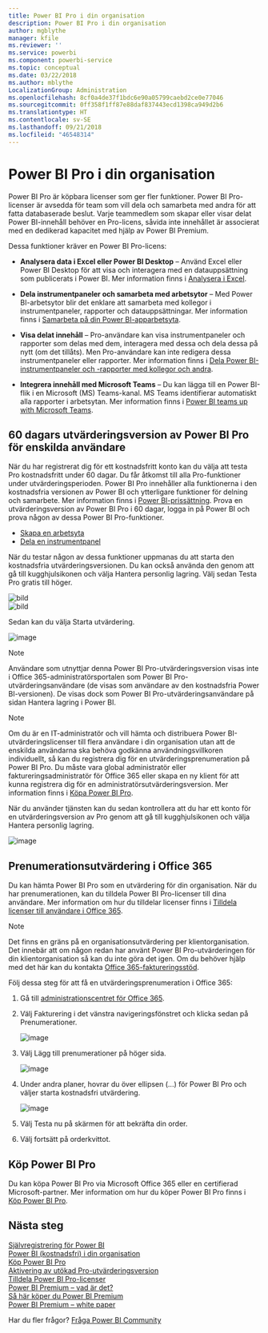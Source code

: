 ```yaml
---
title: Power BI Pro i din organisation
description: Power BI Pro i din organisation
author: mgblythe
manager: kfile
ms.reviewer: ''
ms.service: powerbi
ms.component: powerbi-service
ms.topic: conceptual
ms.date: 03/22/2018
ms.author: mblythe
LocalizationGroup: Administration
ms.openlocfilehash: 8cf0a4de37f1bdc6e90a05799caebd2ce0e77046
ms.sourcegitcommit: 0ff358f1ff87e88daf837443ecd1398ca949d2b6
ms.translationtype: HT
ms.contentlocale: sv-SE
ms.lasthandoff: 09/21/2018
ms.locfileid: "46548314"
---
```

# <a name="power-bi-pro-in-your-organization"></a>Power BI Pro i din organisation

Power BI Pro är köpbara licenser som ger fler funktioner. Power BI Pro-licenser är avsedda för team som vill dela och samarbeta med andra för att fatta databaserade beslut.  Varje teammedlem som skapar eller visar delat Power BI-innehåll behöver en Pro-licens, såvida inte innehållet är associerat med en dedikerad kapacitet med hjälp av Power BI Premium.

Dessa funktioner kräver en Power BI Pro-licens:

* **Analysera data i Excel eller Power BI Desktop** – Använd Excel eller Power BI Desktop för att visa och interagera med en datauppsättning som publicerats i Power BI. Mer information finns i [Analysera i Excel](service-analyze-in-excel.md).

* **Dela instrumentpaneler och samarbeta med arbetsytor** – Med Power BI-arbetsytor blir det enklare att samarbeta med kollegor i instrumentpaneler, rapporter och datauppsättningar. Mer information finns i [Samarbeta på din Power BI-apparbetsyta](service-collaborate-power-bi-workspace.md).

* **Visa delat innehåll** – Pro-användare kan visa instrumentpaneler och rapporter som delas med dem, interagera med dessa och dela dessa på nytt (om det tillåts). Men Pro-användare kan inte redigera dessa instrumentpaneler eller rapporter. Mer information finns i [Dela Power BI-instrumentpaneler och -rapporter med kollegor och andra](service-share-dashboards.md).

* **Integrera innehåll med Microsoft Teams** – Du kan lägga till en Power BI-flik i en Microsoft (MS) Teams-kanal. MS Teams identifierar automatiskt alla rapporter i arbetsytan. Mer information finns i [Power BI teams up with Microsoft Teams](https://powerbi.microsoft.com/en-us/blog/power-bi-teams-up-with-microsoft-teams/). 

## <a name="power-bi-pro-60-day-trial-for-individuals"></a>60 dagars utvärderingsversion av Power BI Pro för enskilda användare

När du har registrerat dig för ett kostnadsfritt konto kan du välja att testa Pro kostnadsfritt under 60 dagar. Du får åtkomst till alla Pro-funktioner under utvärderingsperioden. Power BI Pro innehåller alla funktionerna i den kostnadsfria versionen av Power BI och ytterligare funktioner för delning och samarbete. Mer information finns i [Power BI-prissättning](https://powerbi.microsoft.com/en-us/pricing/). Prova en utvärderingsversion av Power BI Pro i 60 dagar, logga in på Power BI och prova någon av dessa Power BI Pro-funktioner.

* [Skapa en arbetsyta](consumer/end-user-create-apps.md)
* [Dela en instrumentpanel](service-share-dashboards.md)

När du testar någon av dessa funktioner uppmanas du att starta den kostnadsfria utvärderingsversionen. Du kan också använda den genom att gå till kugghjulsikonen och välja Hantera personlig lagring. Välj sedan Testa Pro gratis till höger.

   ![bild](media/service-power-bi-pro-in-your-organization/service-power-bi-pro-in-your-organization-01.png)
   </br>
   ![bild](media/service-power-bi-pro-in-your-organization/service-power-bi-pro-in-your-organization-02.png)

Sedan kan du välja Starta utvärdering.

   ![image](media/service-power-bi-pro-in-your-organization/service-power-bi-pro-in-your-organization-03.png)

> [!NOTE]
> Användare som utnyttjar denna Power BI Pro-utvärderingsversion visas inte i Office 365-administratörsportalen som Power BI Pro-utvärderingsanvändare (de visas som användare av den kostnadsfria Power BI-versionen). De visas dock som Power BI Pro-utvärderingsanvändare på sidan Hantera lagring i Power BI.
>

> [!NOTE]
> Om du är en IT-administratör och vill hämta och distribuera Power BI-utvärderingslicenser till flera användare i din organisation utan att de enskilda användarna ska behöva godkänna användningsvillkoren individuellt, så kan du registrera dig för en utvärderingsprenumeration på Power BI Pro. Du måste vara global administratör eller faktureringsadministratör för Office 365 eller skapa en ny klient för att kunna registrera dig för en administratörsutvärderingsversion. Mer information finns i [Köpa Power BI Pro](service-admin-purchasing-power-bi-pro.md).
>

När du använder tjänsten kan du sedan kontrollera att du har ett konto för en utvärderingsversion av Pro genom att gå till kugghjulsikonen och välja Hantera personlig lagring.

   ![image](media/service-power-bi-pro-in-your-organization/service-power-bi-pro-in-your-organization-04.png)

## <a name="subscription-trial-in-office-365"></a>Prenumerationsutvärdering i Office 365

Du kan hämta Power BI Pro som en utvärdering för din organisation. När du har prenumerationen, kan du tilldela Power BI Pro-licenser till dina användare. Mer information om hur du tilldelar licenser finns i [Tilldela licenser till användare i Office 365](https://support.office.com/en-us/article/assign-licenses-to-users-in-office-365-for-business-997596b5-4173-4627-b915-36abac6786dc?ui=en-US&rs=en-US&ad=US).

> [!NOTE]
> Det finns en gräns på en organisationsutvärdering per klientorganisation. Det innebär att om någon redan har använt Power BI Pro-utvärderingen för din klientorganisation så kan du inte göra det igen. Om du behöver hjälp med det här kan du kontakta [Office 365-faktureringsstöd](https://support.office.microsoft.com/en-us/article/contact-support-for-business-products-admin-help-32a17ca7-6fa0-4870-8a8d-e25ba4ccfd4b?CorrelationId=552bbf37-214f-4202-80cb-b94240dcd671&ui=en-US&rs=en-US&ad=US).
>

Följ dessa steg för att få en utvärderingsprenumeration i Office 365:

1. Gå till [administrationscentret för Office 365](https://portal.office.com/adminportal/home#/homepage).
2. Välj Fakturering i det vänstra navigeringsfönstret och klicka sedan på Prenumerationer.

   ![image](media/service-power-bi-pro-in-your-organization/service-power-bi-pro-in-your-organization-05.png)

3. Välj Lägg till prenumerationer på höger sida.

   ![image](media/service-power-bi-pro-in-your-organization/service-power-bi-pro-in-your-organization-06.png)

4. Under andra planer, hovrar du över ellipsen (...) för Power BI Pro och väljer starta kostnadsfri utvärdering.

   ![image](media/service-power-bi-pro-in-your-organization/service-power-bi-pro-in-your-organization-07.png) 

5. Välj Testa nu på skärmen för att bekräfta din order.
6. Välj fortsätt på orderkvittot.

## <a name="purchasing-power-bi-pro"></a>Köp Power BI Pro

Du kan köpa Power BI Pro via Microsoft Office 365 eller en certifierad Microsoft-partner. Mer information om hur du köper Power BI Pro finns i [Köp Power BI Pro](service-admin-purchasing-power-bi-pro.md).

## <a name="next-steps"></a>Nästa steg
[Självregistrering för Power BI](service-admin-signing-up-for-power-bi-with-a-new-office-365-trial.md)
<br/>
[Power BI (kostnadsfri) i din organisation](service-admin-service-free-in-your-organization.md)
<br/>
[Köp Power BI Pro](service-admin-purchasing-power-bi-pro.md)
<br/>
[Aktivering av utökad Pro-utvärderingsversion](service-extended-pro-trial.md)
<br/>
[Tilldela Power BI Pro-licenser](service-admin-assigning-power-bi-pro-licenses.md)
<br/>
[Power BI Premium – vad är det?](service-admin-premium-manage.md)
<br/>
[Så här köper du Power BI Premium](service-admin-premium-purchase.md)
<br/>
[Power BI Premium – white paper](https://aka.ms/pbipremiumwhitepaper)

Har du fler frågor? [Fråga Power BI Community](https://community.powerbi.com/)